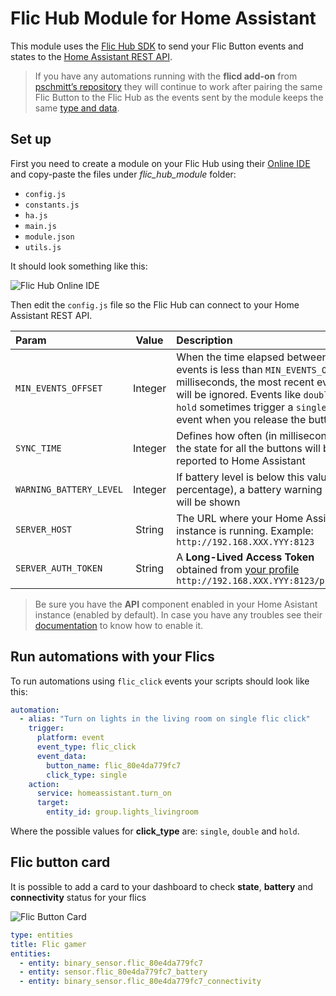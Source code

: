# Flic Hub Module for Home Assistant

This module uses the [Flic Hub SDK](https://flic.io/flic-hub-sdk) to send your Flic Button events and states to the [Home Assistant REST API](https://developers.home-assistant.io/docs/api/rest).

> If you have any automations running with the **flicd add-on** from [pschmitt’s repository](https://github.com/pschmitt/home-assistant-addons) they will continue to work after pairing the same Flic Button to the Flic Hub as the events sent by the module keeps the same [type and data](https://www.home-assistant.io/integrations/flic).

## Set up

First you need to create a module on your Flic Hub using their [Online IDE](https://hubsdk.flic.io) and copy-paste the files under *flic_hub_module* folder:
* `config.js`
* `constants.js`
* `ha.js`
* `main.js`
* `module.json`
* `utils.js`

It should look something like this:

![Flic Hub Online IDE](../res/FlicHubOnlineIDE.png?raw=true "Flic Hub Online IDE")

Then edit the `config.js` file so the Flic Hub can connect to your Home Assistant REST API.

| Param                   | Value   | Description |
| :---------------------- | :-----: | :---------- |
| `MIN_EVENTS_OFFSET`     | Integer | When the time elapsed between two events is less than `MIN_EVENTS_OFFSET` milliseconds, the most recent event will be ignored. Events like `double` and `hold` sometimes trigger a `single` event when you release the button |
| `SYNC_TIME`             | Integer | Defines how often (in milliseconds) the state for all the buttons will be reported to Home Assistant |
| `WARNING_BATTERY_LEVEL` | Integer | If battery level is below this value (in percentage), a battery warning icon will be shown |
| `SERVER_HOST`           | String  | The URL where your Home Assistant instance is running. Example: `http://192.168.XXX.YYY:8123` |
| `SERVER_AUTH_TOKEN`     | String  | A **Long-Lived Access Token** obtained from [your profile](https://www.home-assistant.io/docs/authentication/#your-account-profile) `http://192.168.XXX.YYY:8123/profile` |

> Be sure you have the **API** component enabled in your Home Asistant instance (enabled by default). In case you have any troubles see their [documentation](https://www.home-assistant.io/integrations/api) to know how to enable it.

## Run automations with your Flics

To run automations using `flic_click` events your scripts should look like this:

```yaml
automation:
  - alias: "Turn on lights in the living room on single flic click"
    trigger:
      platform: event
      event_type: flic_click
      event_data:
        button_name: flic_80e4da779fc7
        click_type: single
    action:
      service: homeassistant.turn_on
      target:
        entity_id: group.lights_livingroom
```

Where the possible values for **click_type** are: `single`, `double` and `hold`.

## Flic button card

It is possible to add a card to your dashboard to check **state**, **battery** and **connectivity** status for your flics

![Flic Button Card](../res/FlicButtonCard.png?raw=true "Flic Button Card")

```yaml
type: entities
title: Flic gamer
entities:
  - entity: binary_sensor.flic_80e4da779fc7
  - entity: sensor.flic_80e4da779fc7_battery
  - entity: binary_sensor.flic_80e4da779fc7_connectivity
```